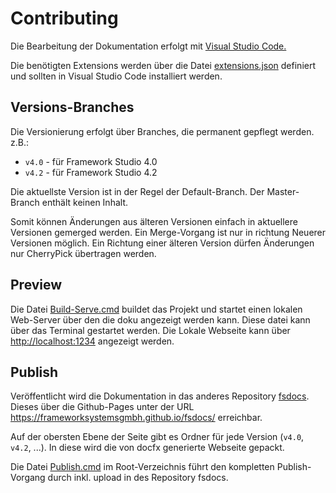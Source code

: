 # Contributing

Die Bearbeitung der Dokumentation erfolgt mit [Visual Studio Code.](https://code.visualstudio.com/)

Die benötigten Extensions werden über die Datei [extensions.json](.vscode/extensions.json) definiert und sollten in Visual Studio Code installiert werden.

## Versions-Branches

Die Versionierung erfolgt über Branches, die permanent gepflegt werden. z.B.:

* `v4.0` - für Framework Studio 4.0
* `v4.2` - für Framework Studio 4.2

Die aktuellste Version ist in der Regel der Default-Branch. Der Master-Branch enthält keinen Inhalt.

Somit können Änderungen aus älteren Versionen einfach in aktuellere Versionen gemerged werden. Ein Merge-Vorgang ist nur in richtung Neuerer Versionen möglich. Ein Richtung einer älteren Version dürfen Änderungen nur CherryPick übertragen werden.

## Preview

Die Datei [Build-Serve.cmd](Build-Serve.cmd) buildet das Projekt und startet einen lokalen Web-Server über den die doku angezeigt werden kann. Diese datei kann über das Terminal gestartet werden. Die Lokale Webseite kann über <http://localhost:1234> angezeigt werden.

## Publish

Veröffentlicht wird die Dokumentation in das anderes Repository [fsdocs](https://github.com/FrameworkSystemsGmbH/fsdocs). Dieses über die Github-Pages unter der URL <https://frameworksystemsgmbh.github.io/fsdocs/> erreichbar.

Auf der obersten Ebene der Seite gibt es Ordner für jede Version (`v4.0`, `v4.2`, ...). In diese wird die von docfx generierte Webseite gepackt.

Die Datei [Publish.cmd](Publish.cmd) im Root-Verzeichnis führt den kompletten Publish-Vorgang durch inkl. upload in des Repository fsdocs.